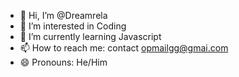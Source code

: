 - 👋 Hi, I’m @Dreamrela
- 👀 I’m interested in Coding
- 🌱 I’m currently learning Javascript
- 📫 How to reach me: contact opmailgg@gmai.com
- 😄 Pronouns: He/Him
